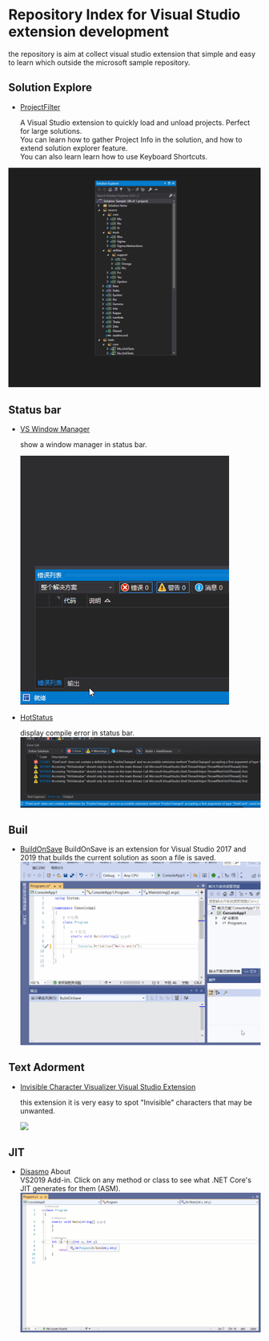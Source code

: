 # Repository Index for Visual Studio extension development

the repository is aim at collect visual studio extension that simple and easy to learn which outside the microsoft sample repository. 

## Solution Explore

- [ProjectFilter](https://github.com/reduckted/ProjectFilter)

  A Visual Studio extension to quickly load and unload projects. Perfect for large solutions.  
  You can learn how to gather Project Info in the solution, and how to extend solution explorer feature.  
  You can also learn learn how to use Keyboard Shortcuts.  

  
 ![](https://github.com/reduckted/ProjectFilter/raw/master/media/filtering.gif)
## Status bar

- [VS Window Manager](https://github.com/justcla/VSWindowManager)
  
  show a window manager in status bar.
  
  ![](./Images/VSWindowManager.gif)

- [HotStatus](https://github.com/justcla/HotStatus)
  
  display compile error in status bar.
  ![](./Images/HotStatus.png)

## Buil

- [BuildOnSave](https://github.com/pragmatrix/BuildOnSave)
  BuildOnSave is an extension for Visual Studio 2017 and 2019 that builds the current solution as soon a file is saved.  
   ![](./Images//BuildOnSave.gif)

## Text Adorment

- [Invisible Character Visualizer Visual Studio Extension](https://github.com/shaneray/ShaneSpace.VisualStudio.InvisibleCharacterVisualizer#invisible-character-visualizer-visual-studio-extension)
  
  this extension it is very easy to spot "Invisible" characters that may be unwanted.  
  
  ![](https://github.com/shaneray/ShaneSpace.VisualStudio.InvisibleCharacterVisualizer/raw/master/src/ShaneSpace.VisualStudio.InvisibleCharacterVisualizer/assets/capture.png)

## JIT

- [Disasmo](https://github.com/EgorBo/Disasmo)
About  
VS2019 Add-in. Click on any method or class to see what .NET Core's JIT generates for them (ASM).  
![](https://github.com/EgorBo/Disasmo/raw/master/images/screenshot.gif)
